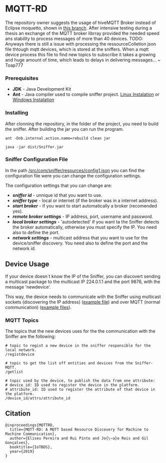 # MQTT-RD

The repository owner suggests the usage of hiveMQTT Broker instead of Eclipse moquetto, shown  in [this branch](https://github.com/Toap777/MQTT-RD/tree/hivemqbroker). After intensive testing during a thesis an exchange of the MQTT broker librray provided the needed speed ans stability to process messages of more than 40 devices.
TODO: Anyways there is still a issue with processing the ressourceColletion json file thtough mqtt devices, which is stored at the sniffers. When a mqtt device process this file to find new topics to subscribe it takes a growing and huge amount of time, which leads to delays in delivering messages...
~ Toap777

### Prerequisites

* **JDK** - Java Development Kit
* **Ant** - Java compiler used to compile sniffer project. [Linux Instalation](https://docs.wso2.com/display/ESB450/Installing+Apache+Ant+on+Linux) or [Windows Instalation](https://www.mkyong.com/ant/how-to-install-apache-ant-on-windows/)

### Installing

After clonning the repository, in the folder of the project, you need to build the sniffer.
After building the jar you can run the program.

```
ant -Dnb.internal.action.name=rebuild clean jar

java -jar dist/Sniffer.jar
```

### Sniffer Configuration File

In the path [/src/com/sniffer/resources/config1.json](/src/com/sniffer/resources/config1.json) you can find the configuration file were you can change the configuration settings.

The configuration settings that you can change are:

* ***sniffer id*** - unnique id that you want to use.
* ***sniffer type*** - local or internet (if the broker was in a internet address).
* ***start broker*** - if you want to start automatically a broker (recomended yes).
* ***remote broker settings*** - IP address, port, username and password.
* ***local broker settings*** - 'autodetected' if you want ta the Sniffer detects the broker automatically, otherwise you must specify the IP. You need also to define the port.
* ***network settings*** - multicast address that you want to use for the device/sniffer discovery. You need also to define the port and the network id.

## Device Usage

If your device doesn´t know the IP of the Sniffer, you can discovert sending a multicast package to the multicast IP 224.0.1.1 and the port 9876, with the message 'newdevice'.

This way, the device needs to communicate with the Sniffer using multicast sockets (discovering the IP address) ([example file](/src/com/sniffer/udp/CheckNetworkThread.java)) and over MQTT (normal communication) ([example files](/src/com/sniffer/mqtt)). 

### MQTT Topics

The topics that the new devices uses for the the communication with the Sniffer are the following:

```
# topic to regist a new device in the sniffer responsible for the local network.
/registdevice

# topic to get the list off entities and devices from the Sniffer-MQTT.
/getlist

# topic used by the device, to publish the data from one attribute:
# device_id: ID used to register the device in the platform.  
# attribute_id: ID used to register the attribute of that device in the platform.
/device_id/attrs/attribute_id
```

## Citation

```
@inproceedings{MQTTRD,
  title={MQTT-RD: A MQTT based Resource Discovery for Machine to Machine Communication},
  author={Eliseu Pereira and Rui Pinto and Jo{\~a}o Reis and Gil Gonçalves},
  booktitle={IoTBDS},
  year={2019}
}
```
